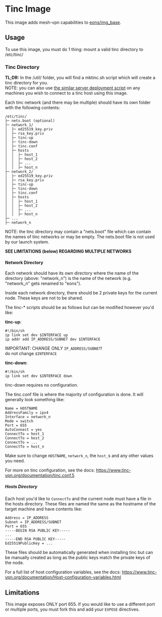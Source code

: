 # Tinc Image
This image adds mesh-vpn capabilities to [eons/img_base](https://github.com/eons-dev/img_base).

## Usage
To use this image, you must do 1 thing: mount a valid tinc directory to /etc/tinc/

### Tinc Directory

**TL;DR:** In the /util/ folder, you will find a mktinc.sh script which will create a tinc directory for you.  
NOTE: you can also use [the similar server deployment script](https://github.com/eons-dev/server_deploy/blob/main/install/mktinc.sh) on any machines you wish to connect to a tinc host using this image.

Each tinc network (and there may be multiple) should have its own folder with the following contents:
```
/etc/tinc/
├─ nets.boot (optional)
├─ network_1/
│  ├─ ed25519_key.priv
│  ├─ rsa_key.priv
│  ├─ tinc-up
│  ├─ tinc-down
│  ├─ tinc.conf
│  ├─ hosts
│  │  ├─ host_1
│  │  ├─ host_2
│  │  ├─ ...
│  │  ├─ host_n
├─ network_2/
│  ├─ ed25519_key.priv
│  ├─ rsa_key.priv
│  ├─ tinc-up
│  ├─ tinc-down
│  ├─ tinc.conf
│  ├─ hosts
│  │  ├─ host_1
│  │  ├─ host_2
│  │  ├─ ...
│  │  ├─ host_n
├─ ...
├─ network_n
```

NOTE: the tinc directory may contain a "nets.boot" file which can contain the names of tinc networks or may be empty. The nets.boot file is not used by our launch system.

**SEE LIMITATIONS (below) REGARDING MULTIPLE NETWORKS**

#### Network Directory

Each network should have its own directory where the name of the directory (above: "network_n") is the name of the network (e.g. "network_n" gets renamed to "eons").

Inside each network directory, there should be 2 private keys for the current node. These keys are not to be shared.

The tinc-* scripts should be as follows but can be modified however you'd like:

**tinc-up**:
```shell
#!/bin/sh
ip link set dev $INTERFACE up
ip addr add IP_ADDRESS/SUBNET dev $INTERFACE
```

IMPORTANT: CHANGE ONLY `IP_ADDRESS/SUBNET`!  
do not change `$INTERFACE`

**tinc-down**:
```shell
#!/bin/sh
ip link set dev $INTERFACE down
```

tinc-down requires no configuration.

The tinc.conf file is where the majority of configuration is done.
It will generally look something like:
```shell
Name = HOSTNAME
AddressFamily = ipv4
Interface = network_n
Mode = switch
Port = 655
AutoConnect = yes
ConnectTo = host_1
ConnectTo = host_2
ConnectTo = ...
ConnectTo = host_n
```

Make sure to change `HOSTNAME`, `network_n`, the `host_`s and any other values you need.

For more on tinc configuration, see the docs: https://www.tinc-vpn.org/documentation/tinc.conf.5

##### Hosts Directory

Each host you'd like to `ConnectTo` and the current node must have a file in the hosts directory.
These files are named the same as the hostname of the target machine and have contents like:
```shell
Address = IP_ADDRESS
Subnet = IP_ADDRESS/SUBNET
Port = 655
-----BEGIN RSA PUBLIC KEY-----
...
-----END RSA PUBLIC KEY-----
Ed25519PublicKey = ...
```

These files should be automatically generated when installing tinc but can be manually created as long as the public keys match the private keys of the node.

For a full list of host configuration variables, see the docs: https://www.tinc-vpn.org/documentation/Host-configuration-variables.html


## Limitations

This image exposes ONLY port 655. If you would like to use a different port or multiple ports, you must fork this and add your `EXPOSE` directives.
